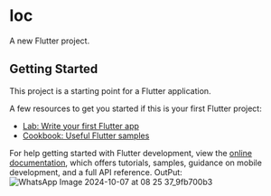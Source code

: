 # loc

A new Flutter project.

## Getting Started

This project is a starting point for a Flutter application.

A few resources to get you started if this is your first Flutter project:

- [Lab: Write your first Flutter app](https://docs.flutter.dev/get-started/codelab)
- [Cookbook: Useful Flutter samples](https://docs.flutter.dev/cookbook)

For help getting started with Flutter development, view the
[online documentation](https://docs.flutter.dev/), which offers tutorials,
samples, guidance on mobile development, and a full API reference.
 OutPut:
 ![WhatsApp Image 2024-10-07 at 08 25 37_9fb700b3](https://github.com/user-attachments/assets/76a9cb5d-a811-49cc-b1de-ba653ee500ac)
